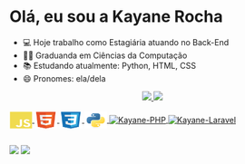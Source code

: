 # Olá, eu sou a Kayane Rocha

- 💻 Hoje trabalho como Estagiária atuando no Back-End
- 👩‍🎓 Graduanda em Ciências da Computação
- 📚 Estudando atualmente: Python, HTML, CSS
- 😄 Pronomes: ela/dela

<div align="center">
  <a href="https://github.com/kayanerocha">
  <img height="180em" src="https://github-readme-stats.vercel.app/api?username=kayanerocha&show_icons=true&theme=dracula&include_all_commits=true&count_private=true"/>
  <img height="180em" src="https://github-readme-stats.vercel.app/api/top-langs/?username=kayanerocha&layout=compact&langs_count=7&theme=dracula"/>
</div>

<div style="display: inline_block"><br>
  <img align="center" alt="Kayane-Js" height="30" width="40" src="https://raw.githubusercontent.com/devicons/devicon/master/icons/javascript/javascript-plain.svg">
  <img align="center" alt="Kayane-HTML" height="30" width="40" src="https://raw.githubusercontent.com/devicons/devicon/master/icons/html5/html5-original.svg">
  <img align="center" alt="Kayane-CSS" height="30" width="40" src="https://raw.githubusercontent.com/devicons/devicon/master/icons/css3/css3-original.svg">
  <img align="center" alt="Kayane-Python" height="30" width="40" src="https://raw.githubusercontent.com/devicons/devicon/master/icons/python/python-original.svg">
  <img align="center" alt="Kayane-PHP" height="50" width="70" src="https://cdn.jsdelivr.net/gh/devicons/devicon/icons/php/php-original.svg" />
  <img align="center" alt="Kayane-Laravel" height="30" width="40" src="https://cdn.jsdelivr.net/gh/devicons/devicon/icons/laravel/laravel-plain-wordmark.svg" />
</div>

##
  
<div>
  <a href = "mailto:kayannerch@gmail.com"><img src="https://img.shields.io/badge/Gmail-D14836?style=for-the-badge&logo=gmail&logoColor=white" target="_blank"></a>
  <a href="https://www.linkedin.com/in/kayanerocha" target="_blank"><img src="https://img.shields.io/badge/-LinkedIn-%230077B5?style=for-the-badge&logo=linkedin&logoColor=white" target="_blank"></a> 
</div>
